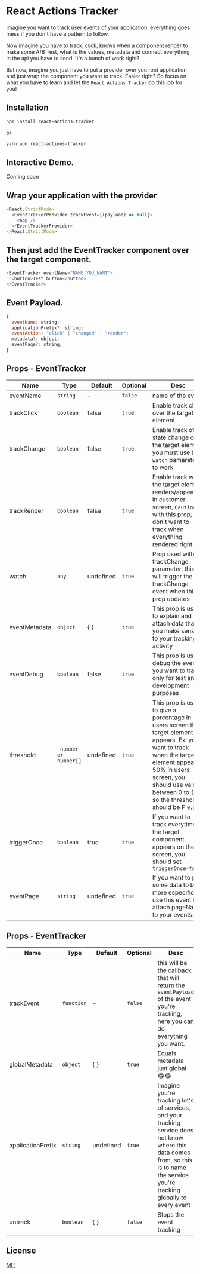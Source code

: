 # React Actions Tracker

Imagine you want to track user events of your application, everything goes mess if you don't have a pattern to follow. 

Now imagine you have to track, click, knows when a component render to make some A/B Test, what is the values, metadata and connect everything in the api you have to send. It's a bunch of work right? 

But now, imagine you just have to put a provider over you root application and just wrap the component you want to track. Easier right? So focus on what you have to learn and let the `React Actions Tracker` do this job for you!

## Installation

```bash
npm install react-actions-tracker
```
or 
```bash
yarn add react-actions-tracker
```

## Interactive Demo.
Coming soon

## Wrap your application with the provider

```javascript
<React.StrictMode>
  <EventTrackerProvider trackEvent={(payload) => null}>
    <App />
  </EventTrackerProvider>
</React.StrictMode>
```
## Then just add the EventTracker component over the target component.

```javascript  
<EventTracker eventName="NAME_YOU_WANT">
  <button>Test button</button>
</EventTracker>
```

## Event Payload.
```javascript
{
  eventName: string;
  applicationPrefix?: string;
  eventAction: "click" | "changed" | "render";
  metadata?: object;
  eventPage?: string;
}
```

## Props - EventTracker

Name | Type | Default | Optional | Desc
---- | ---- | ------- | -------- | ----
eventName | `string` |    -    | `false`  | name of the event
trackClick | `boolean` | false | `true`  | Enable track click over the target element 
trackChange | `boolean` | false | `true`  | Enable track of state change over the target element you must use the `watch` pamareter to work
trackRender | `boolean` | false | `true`  | Enable track when the target element renders/appears in customer screen, `Caution` with this prop, you don't want to track when everything rendered right...
watch | `any` | undefined | `true`  | Prop used with trackChange parameter, this will trigger the trackChange event when this prop updates
eventMetadata | `object` | { } | `true`  | This prop is used to explain and attach data that you make sense to your tracking activity
eventDebug | `boolean` | false | `true`  | This prop is used debug the events you want to track, only for test and development purposes
threshold | ` number or number[]` | undefined | `true`  | This prop is used to give a porcentage in users screen the target element appears. Ex: you want to track when the target element appears 50% in users screen, you should use values between 0 to 1, so the threshold should be P `0.5`
triggerOnce | `boolean` | true | `true`  |  If you want to track everytime the target component appears on the screen, you should set `triggerOnce=false`
eventPage | `string` | undefined | `true`  |  If you want to put some data to be more especific, use this event to attach pageName to your events.

## Props - EventTracker

Name | Type | Default | Optional | Desc
---- | ---- | ------- | -------- | ----
trackEvent | `function` |    -    | `false`  | this will be the callback that will return the `eventPayload` of the event you're tracking, here you can do everything you want.
globalMetadata | `object` |   { }  | `true`  | Equals metadata just global 😂😂
applicationPrefix | `string` |  undefined | `true`  | Imagine you're tracking lot's of services, and your tracking service does not know where this data comes from, so this is to name the service you're tracking globally to every event
untrack | `boolean` |   { }  | `false`  | Stops the event tracking

## License
[MIT](https://choosealicense.com/licenses/mit/)
